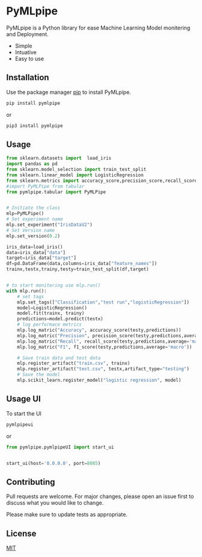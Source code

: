 # PyMLpipe

PyMLpipe is a Python library for ease Machine Learning Model monitering and Deployment.

* Simple
* Intuative
* Easy to use


## Installation

Use the package manager [pip](https://pypi.org/project/pymlpipe/) to install PyMLpipe.

```bash
pip install pymlpipe
```
or
```bash
pip3 install pymlpipe
```

## Usage

```python
from sklearn.datasets import  load_iris
import pandas as pd
from sklearn.model_selection import train_test_split
from sklearn.linear_model import LogisticRegression
from sklearn.metrics import accuracy_score,precision_score,recall_score,f1_score
#import PyMLPipe from tabular 
from pymlpipe.tabular import PyMLPipe


# Initiate the class
mlp=PyMLPipe()
# Set experiment name
mlp.set_experiment("IrisDataV2")
# Set Version name
mlp.set_version(0.2)

iris_data=load_iris()
data=iris_data["data"]
target=iris_data["target"]
df=pd.DataFrame(data,columns=iris_data["feature_names"])
trainx,testx,trainy,testy=train_test_split(df,target)


# to start monitering use mlp.run()
with mlp.run():
    # set tags
    mlp.set_tags(["Classification","test run","logisticRegression"])
    model=LogisticRegression()
    model.fit(trainx, trainy)
    predictions=model.predict(testx)
    # log performace metrics
    mlp.log_matric("Accuracy", accuracy_score(testy,predictions))
    mlp.log_matric("Precision", precision_score(testy,predictions,average='macro'))
    mlp.log_matric("Recall", recall_score(testy,predictions,average='macro'))
    mlp.log_matric("F1", f1_score(testy,predictions,average='macro'))

    # Save train data and test data
    mlp.register_artifact("train.csv", trainx)
    mlp.register_artifact("test.csv", testx,artifact_type="testing")
    # Save the model
    mlp.scikit_learn.register_model("logistic regression", model)

```

## Usage UI

To start the UI 

```bash
pymlpipeui 
```
or 
```python
from pymlpipe.pymlpipeUI import start_ui


start_ui(host='0.0.0.0', port=8085)
```


## Contributing
Pull requests are welcome. For major changes, please open an issue first to discuss what you would like to change.

Please make sure to update tests as appropriate.

## License
[MIT](https://choosealicense.com/licenses/mit/)
